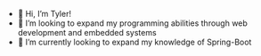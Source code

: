 - 👋 Hi, I’m Tyler!
- 👀 I’m looking to expand my programming abilities through web development and embedded systems
- 🌱 I’m currently looking to expand my knowledge of Spring-Boot


<!---
Morningstar515/Morningstar515 is a ✨ special ✨ repository because its `README.md` (this file) appears on your GitHub profile.
You can click the Preview link to take a look at your changes.
--->
